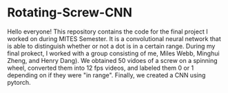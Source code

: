 # Rotating-Screw-CNN

Hello everyone! This repository contains the code for the final project I worked on during MITES Semester. It is a convolutional neural network that is able to distinguish whether or not a dot is in a certain range. During my final prokect, I worked with a group consisting of me, Miles Webb, Minghui Zheng, and Henry Dang). We obtained 50 vidoes of a screw on a spinning wheel, converted them into 12 fps videos, and labeled them 0 or 1 depending on if they were "in range". Finally, we created a CNN using pytorch.

